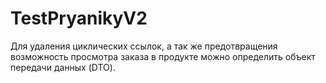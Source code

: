 # TestPryanikyV2
Для удаления циклических ссылок, а так же предотвращения возможность просмотра заказа в продукте можно определить объект передачи данных (DTO).
